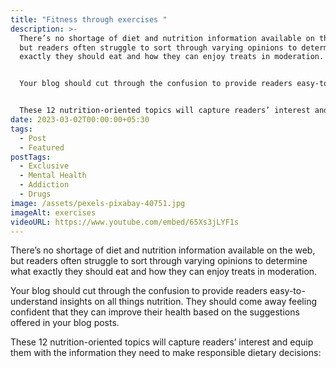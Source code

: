 ```yaml
---
title: "Fitness through exercises "
description: >-
  There’s no shortage of diet and nutrition information available on the web,
  but readers often struggle to sort through varying opinions to determine what
  exactly they should eat and how they can enjoy treats in moderation. 


  Your blog should cut through the confusion to provide readers easy-to-understand insights on all things nutrition. They should come away feeling confident that they can improve their health based on the suggestions offered in your blog posts. 


  These 12 nutrition-oriented topics will capture readers’ interest and equip them with the information they need to make responsible dietary decisions:
date: 2023-03-02T00:00:00+05:30
tags:
  - Post
  - Featured
postTags:
  - Exclusive
  - Mental Health
  - Addiction
  - Drugs
image: /assets/pexels-pixabay-40751.jpg
imageAlt: exercises
videoURL: https://www.youtube.com/embed/65Xs3jLYF1s
---
```

<!--StartFragment-->

There’s no shortage of diet and nutrition information available on the web, but readers often struggle to sort through varying opinions to determine what exactly they should eat and how they can enjoy treats in moderation. 

Your blog should cut through the confusion to provide readers easy-to-understand insights on all things nutrition. They should come away feeling confident that they can improve their health based on the suggestions offered in your blog posts. 

These 12 nutrition-oriented topics will capture readers’ interest and equip them with the information they need to make responsible dietary decisions:

<!--EndFragment-->